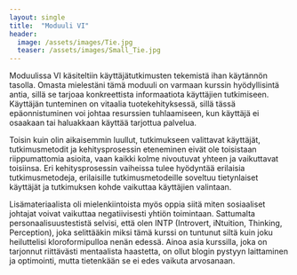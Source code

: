 ```yaml
---
layout: single
title:  "Moduuli VI"
header:
  image: /assets/images/Tie.jpg
  teaser: /assets/images/Small_Tie.jpg
---
```

Moduulissa VI käsiteltiin käyttäjätutkimusten tekemistä ihan käytännön tasolla. Omasta mielestäni tämä moduuli on varmaan kurssin hyödyllisintä antia, sillä se tarjoaa konkreettista informaatiota käyttäjien tutkimiseen. Käyttäjän tunteminen on vitaalia tuotekehityksessä, sillä tässä epäonnistuminen voi johtaa resurssien tuhlaamiseen, kun käyttäjä ei osaakaan tai haluakkaan käyttää tarjottua palvelua. 

Toisin kuin olin aikaisemmin luullut, tutkimukseen valittavat käyttäjät, tutkimusmetodit ja kehitysprosessin eteneminen eivät ole toisistaan riippumattomia asioita, vaan kaikki kolme nivoutuvat yhteen ja vaikuttavat toisiinsa. Eri kehitysprosessin vaiheissa tulee hyödyntää erilaisia tutkimusmetodeja, erilaisille tutkimusmetodeille soveltuu tietynlaiset käyttäjät ja tutkimuksen kohde vaikuttaa käyttäjien valintaan. 

Lisämateriaalista oli mielenkiintoista myös oppia siitä miten sosiaaliset johtajat voivat vaikuttaa negatiivisesti yhtiön toimintaan. Sattumalta personaalisuustestistä selvisi, että olen INTP (Introvert, iNtuition, Thinking, Perception), joka selittääkin miksi tämä kurssi on tuntunut siltä kuin joku heiluttelisi kloroformipulloa nenän edessä. Ainoa asia kurssilla, joka on tarjonnut riittävästi mentaalista haastetta, on ollut blogin pystyyn laittaminen ja optimointi, mutta tietenkään se ei edes vaikuta arvosanaan. 
